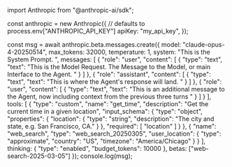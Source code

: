 import Anthropic from "@anthropic-ai/sdk";

const anthropic = new Anthropic({
  // defaults to process.env["ANTHROPIC_API_KEY"]
  apiKey: "my_api_key",
});

const msg = await anthropic.beta.messages.create({
  model: "claude-opus-4-20250514",
  max_tokens: 32000,
  temperature: 1,
  system: "This is the System Prompt. ",
  messages: [
    {
      "role": "user",
      "content": [
        {
          "type": "text",
          "text": "This is the Model Request. The Message to the Model, or main Interface to the Agent. "
        }
      ]
    },
    {
      "role": "assistant",
      "content": [
        {
          "type": "text",
          "text": "This is where the Agent's response will land. "
        }
      ]
    },
    {
      "role": "user",
      "content": [
        {
          "type": "text",
          "text": "This is an additional message to the Agent, now including context from the previous three turns "
        }
      ]
    }
  ],
  tools: [
    {
      "type": "custom",
      "name": "get_time",
      "description": "Get the current time in a given location",
      "input_schema": {
        "type": "object",
        "properties": {
          "location": {
            "type": "string",
            "description": "The city and state, e.g. San Francisco, CA."
          }
        },
        "required": [
          "location"
        ]
      }
    },
    {
      "name": "web_search",
      "type": "web_search_20250305",
      "user_location": {
        "type": "approximate",
        "country": "US",
        "timezone": "America/Chicago"
      }
    }
  ],
  thinking: {
    "type": "enabled",
    "budget_tokens": 10000
  },
  betas: ["web-search-2025-03-05"]
});
console.log(msg);